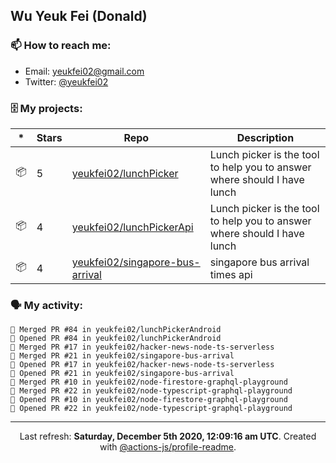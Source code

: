 ## Wu Yeuk Fei (Donald)

### 📫 How to reach me:

- Email: [yeukfei02@gmail.com](yeukfei02@gmail.com)
- Twitter: [@yeukfei02](https://twitter.com/yeukfei02)

### 🗄 My projects:

|*|Stars|Repo|Description|
|---|---|---|---|
| 📦 | 5 | [yeukfei02/lunchPicker](https://github.com/yeukfei02/lunchPicker) | Lunch picker is the tool to help you to answer where should I have lunch |
| 📦 | 4 | [yeukfei02/lunchPickerApi](https://github.com/yeukfei02/lunchPickerApi) | Lunch picker is the tool to help you to answer where should I have lunch |
| 📦 | 4 | [yeukfei02/singapore-bus-arrival](https://github.com/yeukfei02/singapore-bus-arrival) | singapore bus arrival times api |

### 🗣 My activity:

```
🎉 Merged PR #84 in yeukfei02/lunchPickerAndroid
💪 Opened PR #84 in yeukfei02/lunchPickerAndroid
🎉 Merged PR #17 in yeukfei02/hacker-news-node-ts-serverless
🎉 Merged PR #21 in yeukfei02/singapore-bus-arrival
💪 Opened PR #17 in yeukfei02/hacker-news-node-ts-serverless
💪 Opened PR #21 in yeukfei02/singapore-bus-arrival
🎉 Merged PR #10 in yeukfei02/node-firestore-graphql-playground
🎉 Merged PR #22 in yeukfei02/node-typescript-graphql-playground
💪 Opened PR #10 in yeukfei02/node-firestore-graphql-playground
💪 Opened PR #22 in yeukfei02/node-typescript-graphql-playground
```

<!-- <img src="https://github-readme-stats.vercel.app/api?username=yeukfei02&show_icons=true&count_private=true&theme=radical" />

<img src="https://github-readme-stats.vercel.app/api/top-langs/?username=yeukfei02&theme=radical" /> -->

---

<p align="center">Last refresh: <b>Saturday, December 5th 2020, 12:09:16 am UTC</b>. Created with <a href=https://github.com/marketplace/actions/profile-readme>@actions-js/profile-readme</a>.</p>
